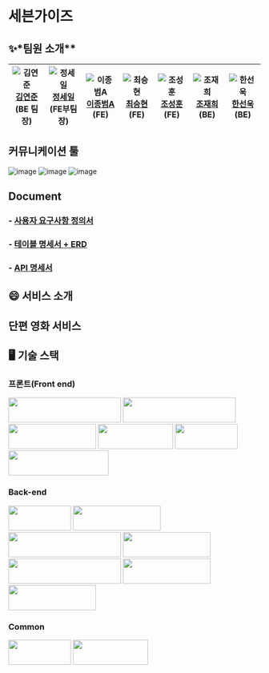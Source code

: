 # 세븐가이즈

## ✨\*팀원 소개\*\*

| ![김연준](https://avatars.githubusercontent.com/u/126746443?v=4) [김연준](https://github.com/AlexinDPK) (BE 팀장) | ![정세일](https://avatars.githubusercontent.com/u/129934405?v=4) [정세일](https://github.com/Explorers12) (FE부팀장) | ![이종범A](https://avatars.githubusercontent.com/u/130136995?v=4) [이종범A](https://github.com/friscii) (FE) | ![최승현](https://avatars.githubusercontent.com/u/129886762?v=4) [최승현](https://github.com/Seunghacker) (FE) | ![조성훈](https://avatars.githubusercontent.com/u/113899010?v=4) [조성훈](https://github.com/nooh3) (FE) | ![조재희](https://avatars.githubusercontent.com/u/130113243?v=4) [조재희](https://github.com/newbee9507) (BE) | ![한선욱](https://avatars.githubusercontent.com/u/130102665?v=4) [한선욱](https://github.com/moon710274) (BE) |
| :---------------------------------------------------------------------------------------------------------------: | :------------------------------------------------------------------------------------------------------------------: | :----------------------------------------------------------------------------------------------------------: | :------------------------------------------------------------------------------------------------------------: | :------------------------------------------------------------------------------------------------------: | :-----------------------------------------------------------------------------------------------------------: | :-----------------------------------------------------------------------------------------------------------: |

## **커뮤니케이션 툴**

![image](https://github.com/codestates-seb/seb45_pre_015/assets/121180954/6462c3a7-e3b7-4fc7-bdd2-9c358e338aa4)
![image](https://github.com/codestates-seb/seb45_pre_015/assets/121180954/be353920-503c-4e99-9e42-bc9d01d7238e)
![image](https://github.com/codestates-seb/seb45_pre_015/assets/121180954/9cf6104b-27d2-4bd6-b306-00e4c23ec1eb)

## **Document**

### - [사용자 요구사항 정의서](https://www.notion.so/codestates/322a0817c02e4a7685a7859cd70bad0c)

### - [테이블 명세서 + ERD](https://www.notion.so/codestates/ERD-e0308b316dca476e95126a645387b353)

### - [API 명세서](https://www.notion.so/API-8b2305c17bb04ad8a463b265720a699b)

## 😄 **서비스 소개**

## 단편 영화 서비스

## 🖥️ **기술 스택**

### **프론트(Front end)**

<img src="https://raw.githubusercontent.com/microsoft/TypeScript-Website/f407e1ae19e5e990d9901ac8064a32a8cc60edf0/packages/typescriptlang-org/static/branding/ts-lettermark-blue.png" width="225" height="50">
<img  src="https://img.shields.io/badge/javascript-F7DF1E?style=for-the-badge&logo=javascript&logoColor=black" width="225" height="50"> <img src="https://img.shields.io/badge/react-61DAFB?style=for-the-badge&logo=react&logoColor=black" width="175" height="50"> <img src="https://img.shields.io/badge/html5-E34F26?style=for-the-badge&logo=html5&logoColor=white" width="150" height="50"> <img src="https://img.shields.io/badge/css-1572B6?style=for-the-badge&logo=css3&logoColor=white" width="125" height="50"> <img src="https://img.shields.io/badge/Amazon S3-569A31?style=for-the-badge&logo=css3&logoColor=white" width="200" height="50">

### **Back-end**

<img src="https://img.shields.io/badge/Java-007396?style=for-the-badge&logo=Java&logoColor=white" width="125" height="50"> <img src="https://img.shields.io/badge/Spring-6DB33F?style=for-the-badge&logo=Spring&logoColor=white" width="175" height="50"> <img src="https://img.shields.io/badge/Spring Security-6DB33F?style=for-the-badge&logo=Spring Security&logoColor=white" width="225" height="50"> <img src="https://img.shields.io/badge/gradle-02303A?style=for-the-badge&logo=gradle&logoColor=white" width="175" height="50"> <img src="https://img.shields.io/badge/Amazon EC2-FF9900?style=for-the-badge&logo=Amazon EC2&logoColor=white" width="225" height="50"> <img src="https://img.shields.io/badge/Mysql-4479A1?style=for-the-badge&logo=Mysql&logoColor=white" width="175" height="50"> <img src="https://img.shields.io/badge/JWT-000000?style=for-the-badge&logo=json web tokens&logoColor=white" width="175" height="50">

### **Common**

<img src="https://img.shields.io/badge/git-F05032?style=for-the-badge&logo=git&logoColor=white" width="125" height="50"> <img src="https://img.shields.io/badge/github-181717?style=for-the-badge&logo=github&logoColor=white" width="150" height="50">
